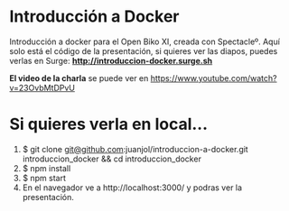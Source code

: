 # Introducción a Docker
  Introducción a docker para el Open Biko XI, creada con Spectacleº. Aquí solo está el código de la presentación, si quieres ver las diapos, puedes verlas en Surge: **http://introduccion-docker.surge.sh**
  
  **El video de la charla** se puede ver en https://www.youtube.com/watch?v=23OvbMtDPvU

# Si quieres verla en local...
  1. $ git clone git@github.com:juanjol/introduccion-a-docker.git introduccion_docker && cd introduccion_docker
  2. $ npm install
  3. $ npm start
  4. En el navegador ve a http://localhost:3000/ y podras ver la presentación.
